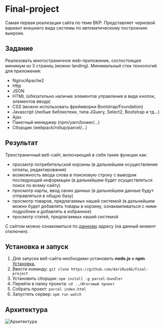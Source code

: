 # Final-project
Самая первая реализация сайта по теме ВКР.
Представляет черновой вариант внешнего вида системы по автоматическому построению выкроек.

## Задание
Реализовать многостраничное web-приложение, состостоящее минимум из 3 страниц (можно landing). 
Минимальный стек технологий для приложения: 
- Nginx/Apache2
- Http
- JSON
- HTML (обязательно наличие элементов управления в виде кнопок, элементов ввода)
- CSS (можно использовать фреймворки Bootstrap/Foundation)
- Javascript (любые библиотеки, типа JQuery, Select2, Bootstrap и тд...)
- Ajax
- Пакетный менеджер (npm/yarn/bower/...)
- Сборщик (webpack/rollup/parcel/...)

## Результат
Трехстраничный веб-сайт, включающий в себя такие функции как:
- просмотр потребительской корзины (в дальнейшем осуществление оплаты, редактирования)
- возможность ввода слова в поисковую строку с выводом последующей информации (в дальнейшем будет осуществляться поиск по всему сайту)
- просмотр карты, ввод своих данных (в дальнейшем данные будут отправляться в общую базу)
- просмотр товаров, предлагаемых нашей системой (в дальнейшем можно будет добавлять товары в корзину, ознакамливаться с ними подробнее и добавлять в избранное)
- просмотр статей, предлагаемых нашей системой

С сайтом можно ознакомиться по [данному](http://143.198.70.213/%D0%98%D1%82%D0%BE%D0%B3%D0%BE%D0%B2%D1%8B%D0%B9%20%D0%BF%D1%80%D0%BE%D0%B5%D0%BA%D1%82/index.html) адресу (на данный момент отключен).

## Установка и запуск
1. Для запуска веб-сайта необходимо установить **node.js** и **npm**. [Установка.](https://nodejs.org/ru/download/)
2. Ввести команду: ```git clone https://github.com/dariRusAG/Final-project```
3. Установить сборщик: ```npm install -g parcel-bundler```
4. Перейти в папку проекта: ```cd ../Итоговый проект```
5. Собрать проект: ```parcel index.html```
6. Запустить сервер: ```npm run watch```

## Архитектура
![Архитектура](https://github.com/dariRusAG/Final-project/assets/91362737/38850657-1442-46fa-9b0c-c9433d08a8e5)
